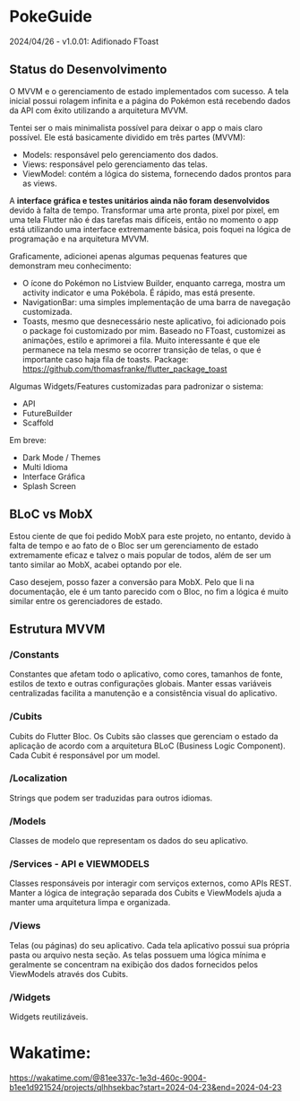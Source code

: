 # PokeGuide

2024/04/26 - v1.0.01: Adifionado FToast

## Status do Desenvolvimento

O MVVM e o gerenciamento de estado implementados com sucesso. A tela inicial possui rolagem infinita e a página do Pokémon está recebendo dados da API com êxito utilizando a arquitetura MVVM.

Tentei ser o mais minimalista possível para deixar o app o mais claro possível. Ele está basicamente dividido em três partes (MVVM):

- Models: responsável pelo gerenciamento dos dados.
- Views: responsável pelo gerenciamento das telas.
- ViewModel: contém a lógica do sistema, fornecendo dados prontos para as views.

A **interface gráfica e testes unitários ainda não foram desenvolvidos** devido à falta de tempo. Transformar uma arte pronta, pixel por pixel, em uma tela Flutter não é das tarefas mais difíceis, então no momento o app está utilizando uma interface extremamente básica, pois foquei na lógica de programação e na arquitetura MVVM.

Graficamente, adicionei apenas algumas pequenas features que demonstram meu conhecimento:
- O ícone do Pokémon no Listview Builder, enquanto carrega, mostra um activity indicator e uma Pokébola. É rápido, mas está presente.
- NavigationBar: uma simples implementação de uma barra de navegação customizada.
- Toasts, mesmo que desnecessário neste aplicativo, foi adicionado pois o package foi customizado por mim. Baseado no FToast, customizei as animações, estilo e aprimorei a fila. Muito interessante é que ele permanece na tela mesmo se ocorrer transição de telas, o que é importante caso haja fila de toasts. Package: https://github.com/thomasfranke/flutter_package_toast

Algumas Widgets/Features customizadas para padronizar o sistema:

- API
- FutureBuilder
- Scaffold

Em breve:
- Dark Mode / Themes
- Multi Idioma
- Interface Gráfica
- Splash Screen

## BLoC vs MobX

Estou ciente de que foi pedido MobX para este projeto, no entanto, devido à falta de tempo e ao fato de o Bloc ser um gerenciamento de estado extremamente eficaz e talvez o mais popular de todos, além de ser um tanto similar ao MobX, acabei optando por ele.

Caso desejem, posso fazer a conversão para MobX. Pelo que li na documentação, ele é um tanto parecido com o Bloc, no fim a lógica é muito similar entre os gerenciadores de estado.

## Estrutura MVVM

### /Constants
Constantes que afetam todo o aplicativo, como cores, tamanhos de fonte, estilos de texto e outras configurações globais. Manter essas variáveis centralizadas facilita a manutenção e a consistência visual do aplicativo.

### /Cubits
Cubits do Flutter Bloc. Os Cubits são classes que gerenciam o estado da aplicação de acordo com a arquitetura BLoC (Business Logic Component). Cada Cubit é responsável por um model.

### /Localization
Strings que podem ser traduzidas para outros idiomas.

### /Models
Classes de modelo que representam os dados do seu aplicativo.

### /Services - API e VIEWMODELS
Classes responsáveis por interagir com serviços externos, como APIs REST. Manter a lógica de integração separada dos Cubits e ViewModels ajuda a manter uma arquitetura limpa e organizada.

### /Views
Telas (ou páginas) do seu aplicativo. Cada tela aplicativo possui sua própria pasta ou arquivo nesta seção. As telas possuem uma lógica mínima e geralmente se concentram na exibição dos dados fornecidos pelos ViewModels através dos Cubits.

### /Widgets
Widgets reutilizáveis.

# Wakatime:
https://wakatime.com/@81ee337c-1e3d-460c-9004-b1ee1d921524/projects/qlhhsekbac?start=2024-04-23&end=2024-04-23